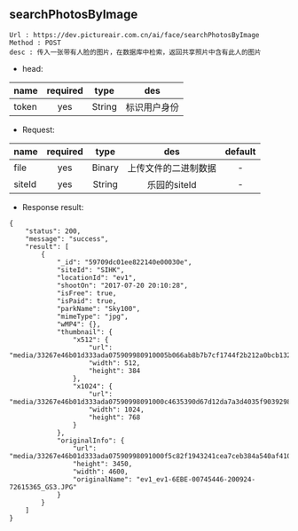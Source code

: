 

searchPhotosByImage
---

```
Url : https://dev.pictureair.com.cn/ai/face/searchPhotosByImage
Method : POST 
desc : 传入一张带有人脸的图片，在数据库中检索，返回共享照片中含有此人的图片
```

* head:

|name|required|type|des|
| ------------- |:-------------:|:-------------:|:---------------------------------------:|
| token | yes | String | 标识用户身份 | 

* Request:

|name|required|type|des|default|
| ------------- |:-------------:|:-------------:|:---------------------------------------:|:-------------:|
| file | yes | Binary | 上传文件的二进制数据 | - |
| siteId | yes | String | 乐园的siteId | - |

* Response result:
```
{
    "status": 200,
    "message": "success",
    "result": [
        {
            "_id": "59709dc01ee822140e00030e",
            "siteId": "SIHK",
            "locationId": "ev1",
            "shootOn": "2017-07-20 20:10:28",
            "isFree": true,
            "isPaid": true,
            "parkName": "Sky100",
            "mimeType": "jpg",
            "wMP4": {},
            "thumbnail": {
                "x512": {
                    "url": "media/33267e46b01d333ada075909980910005b066ab8b7b7cf1744f2b212a0bcb132bcae1664877d2b63a48cab05d5bf2adacc87c9920b89d8d59d5e16a9b484cbcecbb56ad74d1c1f382dea61c903dc2f7f1103902f115f6ae5cfce045e702d84ef",
                    "width": 512,
                    "height": 384
                },
                "x1024": {
                    "url": "media/33267e46b01d333ada07590998091000c4635390d67d12da7a3d4035f9039298f6fc9a073ed406900047af75e3a159558c40f801455f1e820251714de64de3a48205883db8703081fc06ed30624bde7f",
                    "width": 1024,
                    "height": 768
                }
            },
            "originalInfo": {
                "url": "media/33267e46b01d333ada07590998091000f5c82f1943241cea7ceb384a540af410b5fec380620bcdb95c43fda7fa65a0d9b4d831b064d79abe03758913c182f96eb741ea812bcd30fe45a1872c0ea9fab7",
                "height": 3450,
                "width": 4600,
                "originalName": "ev1_ev1-6EBE-00745446-200924-72615365_GS3.JPG"
            }
        }
    ]
}
```
